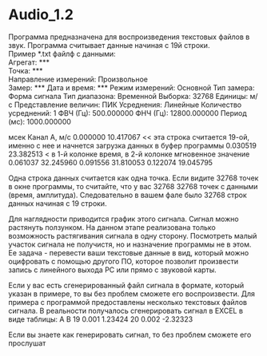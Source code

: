 # Audio_1.2
Программа предназначена для воспроизведения текстовых файлов в звук. Программа считывает данные начиная с 19й строки.<br />
Пример *.txt файлф с данными:  
Агрегат: ***  
Точка: ***  
Направление измерений: Произвольное  
Замер: ***
Дата и время: ***
Режим измерений: Основной
Тип замера: Форма сигнала
Тип диапазона: Временной
Выборка: 32768
Единицы: м/с
Представление величин: ПИК
Усреднения: Линейные
Количество усреднений: 1
ФВЧ (Гц): 500.000000
ФНЧ (Гц): 12800.000000
Период (мс): 1000.000000

мсек	Канал А, м/с
0.000000	10.417067 << эта строка считается 19-ой, именно с нее и начнется загрузка данных в буфер программы
0.030519	23.382513 < в 1-й колонке время, в 2-й колонке мгновенное значение
0.061037	32.245960
0.091556	31.810053
0.122074	19.045795

Одна строка данных считается как одна точка. Если видите 32768 точек в окне программы, то считайте, что у вас 32768
32768 точек с данными (время, амплитуда). Следовательно в вашем фале было 32768 строк данных начиная с 19 строки.

Для наглядности приводится график этого сигнала. Сигнал можно растянуть ползунком.
На данном этапе реализована только возможность растягивания сигнала в одну сторону.
Посмотреть малый участок сигнала не получистя, но и назначение программы не в этом. Ее задача -
перевести ваши текстовые данные в вид, который можно оцифровать с помощью другого ПО, которое позволит
произвести запись с линейного выхода PC или прямо с звуковой карты.

Если у вас есть сгенерированный файл сигнала в формате, который указан в примере, то вы без проблем сможете его
воспроизвести. Для примера с программой предоставлены несколько текстовых файлов сигнала.
В реальности получалось сгенерировать сигнал в EXCEL в виде таблицы:
    А           B
19   0.001      1.23424
20   0.002      -2.32323

Если вы знаете как генерировать сигнал, то без проблем сможете его прослушат
